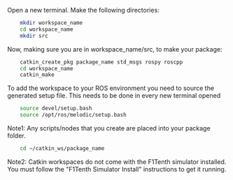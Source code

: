 
Open a new terminal. Make the following directories:
```bash
	mkdir workspace_name
	cd workspace_name
	mkdir src
```
Now, making sure you are in workspace_name/src, to make your package:
```bash
	catkin_create_pkg package_name std_msgs rospy roscpp
	cd workspace_name
	catkin_make
```
To add the workspace to your ROS environment you need to source the generated setup file. This needs to be done in every new terminal opened
```bash
	source devel/setup.bash
	source /opt/ros/melodic/setup.bash
```

Note1: Any scripts/nodes that you create are placed into your package folder.
```bash
	cd ~/catkin_ws/package_name
```
Note2: Catkin workspaces do not come with the F1Tenth simulator installed. You must follow the "F1Tenth Simulator Install" instructions to get it running.
